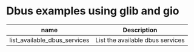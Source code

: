 Dbus examples using glib and gio
====

| name 	                       | Description                                 |
|---	                       |---	                                         |
| list_available_dbus_services | List the available dbus services            |
